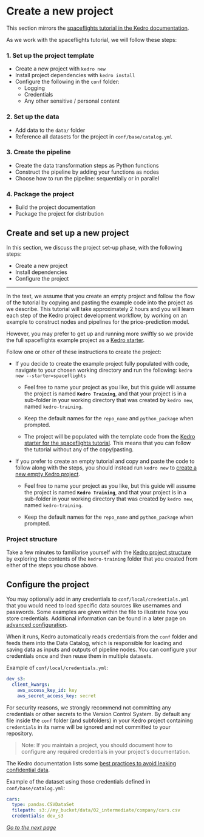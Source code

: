 # Create a new project

This section mirrors the [spaceflights tutorial in the Kedro documentation](https://kedro.readthedocs.io/en/stable/03_tutorial/01_spaceflights_tutorial.html). 

As we work with the spaceflights tutorial, we will follow these steps:

### 1. Set up the project template

* Create a new project with `kedro new`
* Install project dependencies with `kedro install`
* Configure the following in the `conf` folder:
	* Logging
	* Credentials
	* Any other sensitive / personal content

### 2. Set up the data

* Add data to the `data/` folder
* Reference all datasets for the project in `conf/base/catalog.yml`

### 3. Create the pipeline

* Create the data transformation steps as Python functions
* Construct the pipeline by adding your functions as nodes
* Choose how to run the pipeline: sequentially or in parallel

### 4. Package the project

 * Build the project documentation
 * Package the project for distribution


## Create and set up a new project

In this section, we discuss the project set-up phase, with the following steps:


* Create a new project
* Install dependencies
* Configure the project

----
In the text, we assume that you create an empty project and follow the flow of the tutorial by copying and pasting the example code into the project as we describe. This tutorial will take approximately 2 hours and you will learn each step of the Kedro project development workflow, by working on an example to construct nodes and pipelines for the price-prediction model.

However, you may prefer to get up and running more swiftly so we provide the full spaceflights example project as a [Kedro starter](https://kedro.readthedocs.io/en/stable/02_get_started/06_starters.html). 

Follow one or other of these instructions to create the project:

* If you decide to create the example project fully populated with code, navigate to your chosen working directory and run the following: `kedro new --starter=spaceflights`

     - Feel free to name your project as you like, but this guide will assume the project is named **`Kedro Training`**, and that your project is in a sub-folder in your working directory that was created by `kedro new`, named `kedro-training`.

     - Keep the default names for the `repo_name` and `python_package` when prompted.

    - The project will be populated with the template code from the [Kedro starter for the spaceflights tutorial](https://github.com/quantumblacklabs/kedro-starters/tree/master/spaceflights). This means that you can follow the tutorial without any of the copy/pasting.

* If you prefer to create an empty tutorial and copy and paste the code to follow along with the steps, you should instead run `kedro new` to [create a new empty Kedro project](https://kedro.readthedocs.io/en/stable/02_get_started/04_new_project.html#create-a-new-project-interactively).

     - Feel free to name your project as you like, but this guide will assume the project is named **`Kedro Training`**, and that your project is in a sub-folder in your working directory that was created by `kedro new`, named `kedro-training`.

    - Keep the default names for the `repo_name` and `python_package` when prompted.


### Project structure
Take a few minutes to familiarise yourself with the [Kedro project structure](https://kedro.readthedocs.io/en/stable/02_get_started/05_example_project.html#project-directory-structure) by exploring the contents of the `kedro-training` folder that you created from either of the steps you chose above.


## Configure the project

You may optionally add in any credentials to `conf/local/credentials.yml` that you would need to load specific data sources like usernames and passwords. Some examples are given within the file to illustrate how you store credentials. Additional information can be found in a later page on [advanced configuration](./11_configuration.md).

When it runs, Kedro automatically reads credentials from the `conf` folder and feeds them into the Data Catalog, which is responsible for loading and saving data as inputs and outputs of pipeline nodes. You can configure your credentials once and then reuse them in multiple datasets.

Example of `conf/local/credentials.yml`:

```yaml
dev_s3:
  client_kwargs:
    aws_access_key_id: key
    aws_secret_access_key: secret
```


For security reasons, we strongly recommend not committing any credentials or other secrets to the Version Control System. By default any file inside the `conf` folder (and subfolders) in your Kedro project containing `credentials` in its name will be ignored and not committed to your repository.

> Note: If you maintain a project, you should document how to configure any required credentials in your project's documentation.

The Kedro documentation lists some [best practices to avoid leaking confidential data](https://kedro.readthedocs.io/en/stable/02_get_started/05_example_project.html#what-best-practice-should-i-follow-to-avoid-leaking-confidential-data).


Example of the dataset using those credentials defined in `conf/base/catalog.yml`:

```yaml
cars:
  type: pandas.CSVDataSet
  filepath: s3://my_bucket/data/02_intermediate/company/cars.csv
  credentials: dev_s3
```

_[Go to the next page](./04_dependencies.md)_
